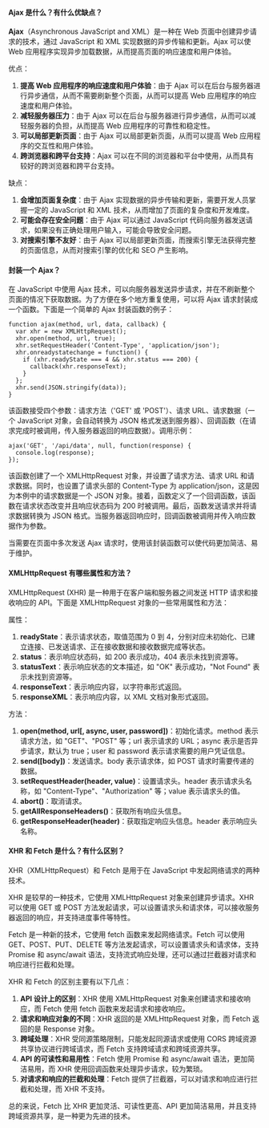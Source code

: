 <!--
 * @Author: Shu Binqi
 * @Date: 2023-03-01 07:57:15
 * @LastEditors: Shu Binqi
 * @LastEditTime: 2023-03-14 19:16:43
 * @Description: Ajax 详解（6题）
 * @Version: 1.0.0
 * @FilePath: \interviewQuestions\前端基础\JavaScript\Ajax.md
-->

#### Ajax 是什么？有什么优缺点？

**Ajax**（Asynchronous JavaScript and XML）是一种在 Web 页面中创建异步请求的技术，通过 JavaScript 和 XML 实现数据的异步传输和更新。Ajax 可以使 Web 应用程序实现异步加载数据，从而提高页面的响应速度和用户体验。

优点：

1. **提高 Web 应用程序的响应速度和用户体验**：由于 Ajax 可以在后台与服务器进行异步通信，从而不需要刷新整个页面，从而可以提高 Web 应用程序的响应速度和用户体验。
1. **减轻服务器压力**：由于 Ajax 可以在后台与服务器进行异步通信，从而可以减轻服务器的负担，从而提高 Web 应用程序的可靠性和稳定性。
1. **可以局部更新页面**：由于 Ajax 可以局部更新页面，从而可以提高 Web 应用程序的交互性和用户体验。
1. **跨浏览器和跨平台支持**：Ajax 可以在不同的浏览器和平台中使用，从而具有较好的跨浏览器和跨平台支持。

缺点：

1. **会增加页面复杂度**：由于 Ajax 实现数据的异步传输和更新，需要开发人员掌握一定的 JavaScript 和 XML 技术，从而增加了页面的复杂度和开发难度。
1. **可能会存在安全问题**：由于 Ajax 可以通过 JavaScript 代码向服务器发送请求，如果没有正确处理用户输入，可能会导致安全问题。
1. **对搜索引擎不友好**：由于 Ajax 可以局部更新页面，而搜索引擎无法获得完整的页面信息，从而对搜索引擎的优化和 SEO 产生影响。

#### 封装一个 Ajax？

在 JavaScript 中使用 Ajax 技术，可以向服务器发送异步请求，并在不刷新整个页面的情况下获取数据。为了方便在多个地方重复使用，可以将 Ajax 请求封装成一个函数。下面是一个简单的 Ajax 封装函数的例子：

```
function ajax(method, url, data, callback) {
  var xhr = new XMLHttpRequest();
  xhr.open(method, url, true);
  xhr.setRequestHeader('Content-Type', 'application/json');
  xhr.onreadystatechange = function() {
    if (xhr.readyState === 4 && xhr.status === 200) {
      callback(xhr.responseText);
    }
  };
  xhr.send(JSON.stringify(data));
}
```

该函数接受四个参数：请求方法（'GET' 或 'POST'）、请求 URL、请求数据（一个 JavaScript 对象，会自动转换为 JSON 格式发送到服务器）、回调函数（在请求完成时被调用，传入服务器返回的响应数据）。调用示例：

```
ajax('GET', '/api/data', null, function(response) {
  console.log(response);
});
```

该函数创建了一个 XMLHttpRequest 对象，并设置了请求方法、请求 URL 和请求数据。同时，也设置了请求头部的 Content-Type 为 application/json，这是因为本例中的请求数据是一个 JSON 对象。接着，函数定义了一个回调函数，该函数在请求状态改变并且响应状态码为 200 时被调用。最后，函数发送请求并将请求数据转换为 JSON 格式。当服务器返回响应时，回调函数被调用并传入响应数据作为参数。

当需要在页面中多次发送 Ajax 请求时，使用该封装函数可以使代码更加简洁、易于维护。

#### XMLHttpRequest 有哪些属性和方法？

XMLHttpRequest (XHR) 是一种用于在客户端和服务器之间发送 HTTP 请求和接收响应的 API。下面是 XMLHttpRequest 对象的一些常用属性和方法：

属性：

1. **readyState**：表示请求状态，取值范围为 0 到 4，分别对应未初始化、已建立连接、已发送请求、正在接收数据和接收数据完成等状态。
1. **status**：表示响应状态码，如 200 表示成功，404 表示未找到资源等。
1. **statusText**：表示响应状态的文本描述，如 "OK" 表示成功，"Not Found" 表示未找到资源等。
1. **responseText**：表示响应内容，以字符串形式返回。
1. **responseXML**：表示响应内容，以 XML 文档对象形式返回。

方法：

1. **open(method, url[, async, user, password])**：初始化请求。method 表示请求方法，如 "GET"、"POST" 等；url 表示请求的 URL；async 表示是否异步请求，默认为 true；user 和 password 表示请求需要的用户凭证信息。
1. **send([body])**：发送请求。body 表示请求体，如 POST 请求时需要传递的数据。
1. **setRequestHeader(header, value)**：设置请求头。header 表示请求头名称，如 "Content-Type"、"Authorization" 等；value 表示请求头的值。
1. **abort()**：取消请求。
1. **getAllResponseHeaders()**：获取所有响应头信息。
1. **getResponseHeader(header)**：获取指定响应头信息。header 表示响应头名称。

#### XHR 和 Fetch 是什么？有什么区别？

XHR（XMLHttpRequest）和 Fetch 是用于在 JavaScript 中发起网络请求的两种技术。

XHR 是较早的一种技术，它使用 XMLHttpRequest 对象来创建异步请求。XHR 可以使用 GET 或 POST 方法发起请求，可以设置请求头和请求体，可以接收服务器返回的响应，并支持进度事件等特性。

Fetch 是一种新的技术，它使用 fetch 函数来发起网络请求。Fetch 可以使用 GET、POST、PUT、DELETE 等方法发起请求，可以设置请求头和请求体，支持 Promise 和 async/await 语法，支持流式响应处理，还可以通过拦截器对请求和响应进行拦截和处理。

XHR 和 Fetch 的区别主要有以下几点：

1. **API 设计上的区别**：XHR 使用 XMLHttpRequest 对象来创建请求和接收响应，而 Fetch 使用 fetch 函数来发起请求和接收响应。
1. **请求和响应对象的不同**：XHR 返回的是 XMLHttpRequest 对象，而 Fetch 返回的是 Response 对象。
1. **跨域处理**：XHR 受同源策略限制，只能发起同源请求或使用 CORS 跨域资源共享协议进行跨域请求，而 Fetch 支持跨域请求和跨域资源共享。
1. **API 的可读性和易用性**：Fetch 使用 Promise 和 async/await 语法，更加简洁易用，而 XHR 使用回调函数来处理异步请求，较为繁琐。
1. **对请求和响应的拦截和处理**：Fetch 提供了拦截器，可以对请求和响应进行拦截和处理，而 XHR 不支持。

总的来说，Fetch 比 XHR 更加灵活、可读性更高、API 更加简洁易用，并且支持跨域资源共享，是一种更为先进的技术。
